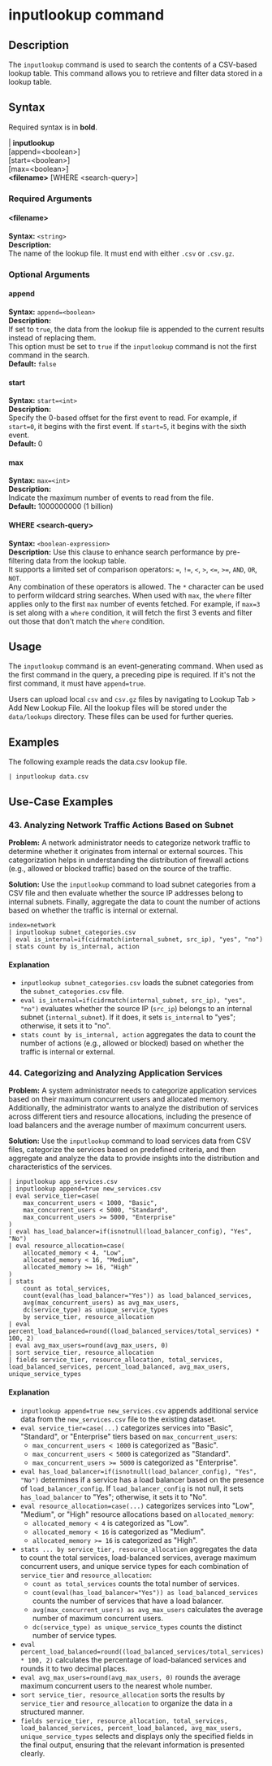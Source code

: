 # inputlookup command

## Description
The `inputlookup` command is used to search the contents of a CSV-based lookup table. This command allows you to retrieve and filter data stored in a lookup table.

## Syntax

Required syntax is in **bold**.

| **inputlookup**\
[append=\<boolean\>]\
[start=\<boolean\>]\
[max=\<boolean\>]\
**\<filename\>**
[WHERE \<search-query\>]

### Required Arguments

#### \<filename\>
**Syntax:** `<string>`\
**Description:**\
The name of the lookup file. It must end with either `.csv` or `.csv.gz`.

### Optional Arguments

#### append
**Syntax:** `append=<boolean>`\
**Description:**\
If set to `true`, the data from the lookup file is appended to the current results instead of replacing them.\
This option must be set to `true` if the `inputlookup` command is not the first command in the search.\
**Default:** `false`

#### start
**Syntax:** `start=<int>`\
**Description:**\
Specify the 0-based offset for the first event to read. For example, if `start=0`, it begins with the first event. If `start=5`, it begins with the sixth event.\
**Default:** 0

#### max
**Syntax:** `max=<int>`\
**Description:**\
Indicate the maximum number of events to read from the file.\
**Default:** 1000000000 (1 billion)

#### WHERE \<search-query\>
**Syntax:** `<boolean-expression>`\
**Description:**
Use this clause to enhance search performance by pre-filtering data from the lookup table.\
It supports a limited set of comparison operators: `=`, `!=`, `<`, `>`, `<=`, `>=`, `AND`, `OR`, `NOT`.\
Any combination of these operators is allowed. The `*` character can be used to perform wildcard string searches.
When used with `max`, the `where` filter applies only to the first `max` number of events fetched. For example, if `max=3` is set along with a `where` condition, it will fetch the first 3 events and filter out those that don't match the `where` condition.


## Usage

The `inputlookup` command is an event-generating command. When used as the first command in the query, a preceding pipe is required. If it's not the first command, it must have `append=true`.

Users can upload local `csv` and `csv.gz` files by navigating to Lookup Tab > Add New Lookup File. All the lookup files will be stored under the `data/lookups` directory. These files can be used for further queries.

## Examples

The following example reads the data.csv lookup file.

```
| inputlookup data.csv
```

## Use-Case Examples

### 43. Analyzing Network Traffic Actions Based on Subnet

**Problem:** A network administrator needs to categorize network traffic to determine whether it originates from internal or external sources. This categorization helps in understanding the distribution of firewall actions (e.g., allowed or blocked traffic) based on the source of the traffic.

**Solution:** Use the `inputlookup` command to load subnet categories from a CSV file and then evaluate whether the source IP addresses belong to internal subnets. Finally, aggregate the data to count the number of actions based on whether the traffic is internal or external.

```
index=network
| inputlookup subnet_categories.csv
| eval is_internal=if(cidrmatch(internal_subnet, src_ip), "yes", "no")
| stats count by is_internal, action
```

#### Explanation

- `inputlookup subnet_categories.csv` loads the subnet categories from the `subnet_categories.csv` file.
- `eval is_internal=if(cidrmatch(internal_subnet, src_ip), "yes", "no")` evaluates whether the source IP (`src_ip`) belongs to an internal subnet (`internal_subnet`). If it does, it sets `is_internal` to "yes"; otherwise, it sets it to "no".
- `stats count by is_internal, action` aggregates the data to count the number of actions (e.g., allowed or blocked) based on whether the traffic is internal or external.



### 44. Categorizing and Analyzing Application Services

**Problem:** A system administrator needs to categorize application services based on their maximum concurrent users and allocated memory. Additionally, the administrator wants to analyze the distribution of services across different tiers and resource allocations, including the presence of load balancers and the average number of maximum concurrent users.

**Solution:** Use the `inputlookup` command to load services data from CSV files, categorize the services based on predefined criteria, and then aggregate and analyze the data to provide insights into the distribution and characteristics of the services.

```
| inputlookup app_services.csv
| inputlookup append=true new_services.csv
| eval service_tier=case(
    max_concurrent_users < 1000, "Basic",
    max_concurrent_users < 5000, "Standard",
    max_concurrent_users >= 5000, "Enterprise"
)
| eval has_load_balancer=if(isnotnull(load_balancer_config), "Yes", "No")
| eval resource_allocation=case(
    allocated_memory < 4, "Low",
    allocated_memory < 16, "Medium",
    allocated_memory >= 16, "High"
)
| stats 
    count as total_services,
    count(eval(has_load_balancer="Yes")) as load_balanced_services,
    avg(max_concurrent_users) as avg_max_users,
    dc(service_type) as unique_service_types
    by service_tier, resource_allocation
| eval percent_load_balanced=round((load_balanced_services/total_services) * 100, 2)
| eval avg_max_users=round(avg_max_users, 0)
| sort service_tier, resource_allocation
| fields service_tier, resource_allocation, total_services, load_balanced_services, percent_load_balanced, avg_max_users, unique_service_types
```

#### Explanation

- `inputlookup append=true new_services.csv` appends additional service data from the `new_services.csv` file to the existing dataset.
- `eval service_tier=case(...)` categorizes services into "Basic", "Standard", or "Enterprise" tiers based on `max_concurrent_users`:
  - `max_concurrent_users < 1000` is categorized as "Basic".
  - `max_concurrent_users < 5000` is categorized as "Standard".
  - `max_concurrent_users >= 5000` is categorized as "Enterprise".
- `eval has_load_balancer=if(isnotnull(load_balancer_config), "Yes", "No")` determines if a service has a load balancer based on the presence of `load_balancer_config`. If `load_balancer_config` is not null, it sets `has_load_balancer` to "Yes"; otherwise, it sets it to "No".
- `eval resource_allocation=case(...)` categorizes services into "Low", "Medium", or "High" resource allocations based on `allocated_memory`:
  - `allocated_memory < 4` is categorized as "Low".
  - `allocated_memory < 16` is categorized as "Medium".
  - `allocated_memory >= 16` is categorized as "High".
- `stats ... by service_tier, resource_allocation` aggregates the data to count the total services, load-balanced services, average maximum concurrent users, and unique service types for each combination of `service_tier` and `resource_allocation`:
  - `count as total_services` counts the total number of services.
  - `count(eval(has_load_balancer="Yes")) as load_balanced_services` counts the number of services that have a load balancer.
  - `avg(max_concurrent_users) as avg_max_users` calculates the average number of maximum concurrent users.
  - `dc(service_type) as unique_service_types` counts the distinct number of service types.
- `eval percent_load_balanced=round((load_balanced_services/total_services) * 100, 2)` calculates the percentage of load-balanced services and rounds it to two decimal places.
- `eval avg_max_users=round(avg_max_users, 0)` rounds the average maximum concurrent users to the nearest whole number.
- `sort service_tier, resource_allocation` sorts the results by `service_tier` and `resource_allocation` to organize the data in a structured manner.
- `fields service_tier, resource_allocation, total_services, load_balanced_services, percent_load_balanced, avg_max_users, unique_service_types` selects and displays only the specified fields in the final output, ensuring that the relevant information is presented clearly.